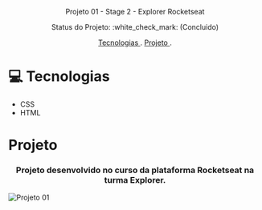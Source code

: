 <p align="center">Projeto 01 - Stage 2 - Explorer Rocketseat </p>

<p align="center"> Status do Projeto: :white_check_mark:  (Concluido) </p>

<p align="center">
  <a href="#Tecnologias"> Tecnologias </a> .
  <a href="#Projeto"> Projeto </a>.

</p>

# :computer: Tecnologias
- CSS
- HTML


# Projeto

<h3 align="center">Projeto desenvolvido no curso da plataforma Rocketseat na turma Explorer.</h3>


![Projeto 01 ](https://user-images.githubusercontent.com/75194076/183528188-d7097186-4e6c-42ba-bd2c-291122768eaf.jpg)



 
